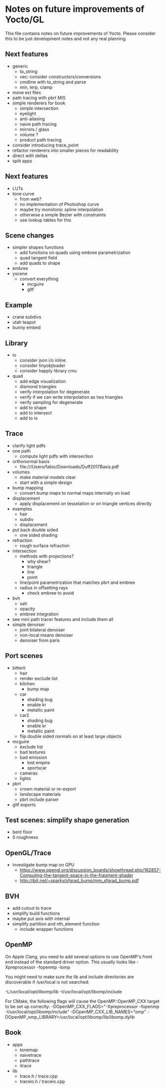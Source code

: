 # Notes on future improvements of Yocto/GL

This file contains notes on future improvements of Yocto.
Please consider this to be just development notes and not any real planning.

## Next features

- generic
    - to_string
    - vec: consider constructors/conversions
    - cmdline with to_string and parse
    - min, lerp, clamp
- move ext files
- path tracing with pbrt MIS
- simple renderers for book
    - simple intersection
    - eyelight
    - anti-aliasing
    - naive path tracing
    - mirrors / glass
    - volume ?
    - product path tracing
- consider introducing trace_point
- refactor renderers into smaller pieces for readability
- direct with deltas
- split apps

## Next features

- LUTs
- tone curve
    - from web?
    - no implementation of Photoshop curve
    - maybe try monotonic spline interpolation
    - otherwise a simple Bezier with constraints
    - use lookup tables for this

## Scene changes

- simpler shapes functions
    - add functions on quads using embree parametrization
    - quad tangent field
    - add quads to shape
- embree
- yscene
    - convert everything
        - mcguire
        - gltf

## Example

- crane subdivs
- utah teapot
- bunny embed

## Library

- io
    - consider json i/o inline
    - consider tinyobjloader
    - consider happly library cmu
- quad
    - add edge visualization
    - diamond triangles
    - verify interpolation for degenerate
    - verify if we can write interpolation as two triangles
    - verify sampling for degenerate
    - add to shape
    - add to intersect
    - add to io

## Trace

- clarify light pdfs
- one path
    - compute light pdfs with intersection
- orthonormal basis
    - file:///Users/fabio/Downloads/Duff2017Basis.pdf
- volumes
    - make material models clear
    - start with a simple design
- bump mapping
    - convert bump maps to normal maps internally on load
- displacement
    - apply displacement on tesselation or on triangle vertices directly
- examples
    - hair
    - subdiv
    - displacement
- put back double sided
    - one sided shading
- refraction
    - rough surface refraction
- intersection
    - methods with projections?
        - why shear?
        - triangle
        - line
        - point
    - line/point parametrization that matches pbrt and embree
    - radius in offsetting rays
        - check embree to avoid
- bvh
    - sah
    - opacity
    - embree integration
- see mini path tracer features and include them all
- simple denoiser
    - joint bilateral denoiser
    - non-local means denoiser
    - denoiser from paris

## Port scenes

- bitterli
    - hair
    - render exclude list
    - kitchen
        - bump map
    - car
        - shading bug
        - enable kr
        - metallic paint
    - car2
        - shading bug
        - enable kr
        - metallic paint
    - flip double sided normals on at least large objects
- mcguire
    - exclude list
    - bad textures
    - bad emission
        - lost empire
        - sportscar
    - cameras
    - lights
- pbrt
    - crown material or re-export
    - landscape materials
    - pbrt include parser
- gltf exports

## Test scenes: simplify shape generation

- bent floor
- 0 roughness

## OpenGL/Trace

- investigate bump map on GPU
    - <https://www.opengl.org/discussion_boards/showthread.php/162857-Computing-the-tangent-space-in-the-fragment-shader>
    - <http://jbit.net/~sparky/sfgrad_bump/mm_sfgrad_bump.pdf>

## BVH

- add cutout to trace
- simplify build functions
- maybe put axis with internal
- simplify partition and nth_element function
    - include wrapper functions

## OpenMP

On Apple Clang, you need to add several options to use OpenMP's front end
instead of the standard driver option. This usually looks like
  -Xpreprocessor -fopenmp -lomp

You might need to make sure the lib and include directories are discoverable
if /usr/local is not searched:

  -L/usr/local/opt/libomp/lib -I/usr/local/opt/libomp/include

For CMake, the following flags will cause the OpenMP::OpenMP_CXX target to
be set up correctly:
  -DOpenMP_CXX_FLAGS="-Xpreprocessor -fopenmp -I/usr/local/opt/libomp/include" -DOpenMP_CXX_LIB_NAMES="omp" -DOpenMP_omp_LIBRARY=/usr/local/opt/libomp/lib/libomp.dylib

## Book

- apps
    - tonemap
    - naivetrace
    - pathtrace
    - itrace
- lib
    - trace.h / trace.cpp
    - traceio.h / traceio.cpp

